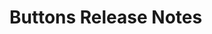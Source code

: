 <!-- Release notes authoring guidelines: http://keepachangelog.com/ -->

# Buttons Release Notes

<!-- ## [Unreleased] -->

<!-- ## [VERSION] -->
